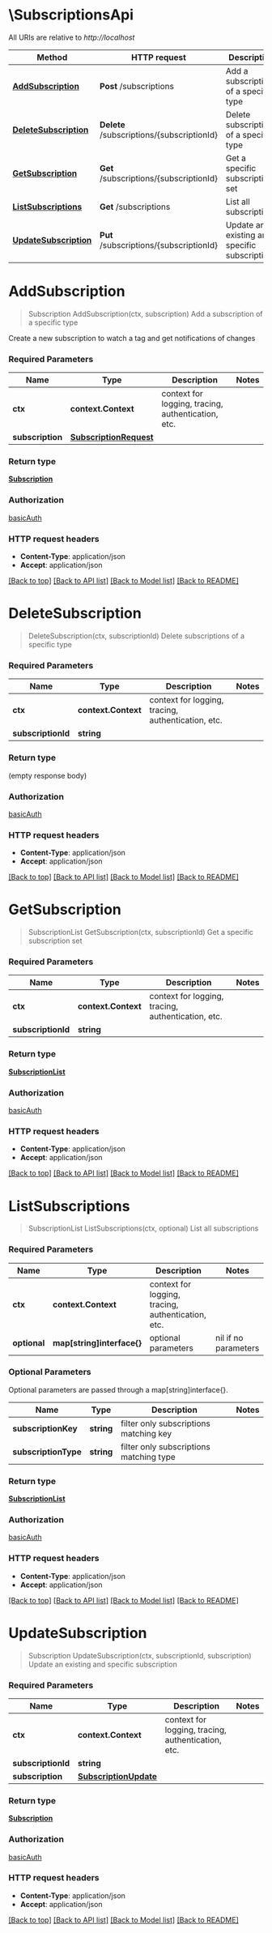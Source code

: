 # \SubscriptionsApi

All URIs are relative to *http://localhost*

Method | HTTP request | Description
------------- | ------------- | -------------
[**AddSubscription**](SubscriptionsApi.md#AddSubscription) | **Post** /subscriptions | Add a subscription of a specific type
[**DeleteSubscription**](SubscriptionsApi.md#DeleteSubscription) | **Delete** /subscriptions/{subscriptionId} | Delete subscriptions of a specific type
[**GetSubscription**](SubscriptionsApi.md#GetSubscription) | **Get** /subscriptions/{subscriptionId} | Get a specific subscription set
[**ListSubscriptions**](SubscriptionsApi.md#ListSubscriptions) | **Get** /subscriptions | List all subscriptions
[**UpdateSubscription**](SubscriptionsApi.md#UpdateSubscription) | **Put** /subscriptions/{subscriptionId} | Update an existing and specific subscription


# **AddSubscription**
> Subscription AddSubscription(ctx, subscription)
Add a subscription of a specific type

Create a new subscription to watch a tag and get notifications of changes

### Required Parameters

Name | Type | Description  | Notes
------------- | ------------- | ------------- | -------------
 **ctx** | **context.Context** | context for logging, tracing, authentication, etc.
  **subscription** | [**SubscriptionRequest**](SubscriptionRequest.md)|  | 

### Return type

[**Subscription**](Subscription.md)

### Authorization

[basicAuth](../README.md#basicAuth)

### HTTP request headers

 - **Content-Type**: application/json
 - **Accept**: application/json

[[Back to top]](#) [[Back to API list]](../README.md#documentation-for-api-endpoints) [[Back to Model list]](../README.md#documentation-for-models) [[Back to README]](../README.md)

# **DeleteSubscription**
> DeleteSubscription(ctx, subscriptionId)
Delete subscriptions of a specific type

### Required Parameters

Name | Type | Description  | Notes
------------- | ------------- | ------------- | -------------
 **ctx** | **context.Context** | context for logging, tracing, authentication, etc.
  **subscriptionId** | **string**|  | 

### Return type

 (empty response body)

### Authorization

[basicAuth](../README.md#basicAuth)

### HTTP request headers

 - **Content-Type**: application/json
 - **Accept**: application/json

[[Back to top]](#) [[Back to API list]](../README.md#documentation-for-api-endpoints) [[Back to Model list]](../README.md#documentation-for-models) [[Back to README]](../README.md)

# **GetSubscription**
> SubscriptionList GetSubscription(ctx, subscriptionId)
Get a specific subscription set

### Required Parameters

Name | Type | Description  | Notes
------------- | ------------- | ------------- | -------------
 **ctx** | **context.Context** | context for logging, tracing, authentication, etc.
  **subscriptionId** | **string**|  | 

### Return type

[**SubscriptionList**](SubscriptionList.md)

### Authorization

[basicAuth](../README.md#basicAuth)

### HTTP request headers

 - **Content-Type**: application/json
 - **Accept**: application/json

[[Back to top]](#) [[Back to API list]](../README.md#documentation-for-api-endpoints) [[Back to Model list]](../README.md#documentation-for-models) [[Back to README]](../README.md)

# **ListSubscriptions**
> SubscriptionList ListSubscriptions(ctx, optional)
List all subscriptions

### Required Parameters

Name | Type | Description  | Notes
------------- | ------------- | ------------- | -------------
 **ctx** | **context.Context** | context for logging, tracing, authentication, etc.
 **optional** | **map[string]interface{}** | optional parameters | nil if no parameters

### Optional Parameters
Optional parameters are passed through a map[string]interface{}.

Name | Type | Description  | Notes
------------- | ------------- | ------------- | -------------
 **subscriptionKey** | **string**| filter only subscriptions matching key | 
 **subscriptionType** | **string**| filter only subscriptions matching type | 

### Return type

[**SubscriptionList**](SubscriptionList.md)

### Authorization

[basicAuth](../README.md#basicAuth)

### HTTP request headers

 - **Content-Type**: application/json
 - **Accept**: application/json

[[Back to top]](#) [[Back to API list]](../README.md#documentation-for-api-endpoints) [[Back to Model list]](../README.md#documentation-for-models) [[Back to README]](../README.md)

# **UpdateSubscription**
> Subscription UpdateSubscription(ctx, subscriptionId, subscription)
Update an existing and specific subscription

### Required Parameters

Name | Type | Description  | Notes
------------- | ------------- | ------------- | -------------
 **ctx** | **context.Context** | context for logging, tracing, authentication, etc.
  **subscriptionId** | **string**|  | 
  **subscription** | [**SubscriptionUpdate**](SubscriptionUpdate.md)|  | 

### Return type

[**Subscription**](Subscription.md)

### Authorization

[basicAuth](../README.md#basicAuth)

### HTTP request headers

 - **Content-Type**: application/json
 - **Accept**: application/json

[[Back to top]](#) [[Back to API list]](../README.md#documentation-for-api-endpoints) [[Back to Model list]](../README.md#documentation-for-models) [[Back to README]](../README.md)

